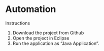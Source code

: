 # Automation

Instructions

1.	Download the project from Github
2.	Open the project in Eclipse
3.	Run the application as “Java Application”.
